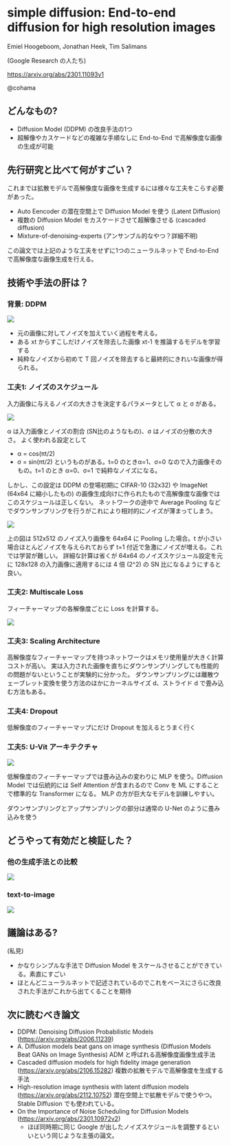 simple diffusion: End-to-end diffusion for high resolution images
===

Emiel Hoogeboom, Jonathan Heek, Tim Salimans

(Google Research の人たち)

https://arxiv.org/abs/2301.11093v1

@cohama


## どんなもの?

- Diffusion Model (DDPM) の改良手法の1つ
- 超解像やカスケードなどの複雑な手順なしに End-to-End で高解像度な画像の生成が可能

## 先行研究と比べて何がすごい？

これまでは拡散モデルで高解像度な画像を生成するには様々な工夫をこらす必要があった。

- Auto Eencoder の潜在空間上で Diffusion Model を使う (Latent Diffusion)
- 複数の Diffusion Model をカスケードさせて超解像させる (cascaded diffusion)
- Mixture-of-denoising-experts (アンサンブル的なやつ？詳細不明)

この論文では上記のような工夫をせずに1つのニューラルネットで End-to-End で高解像度な画像生成を行える。

## 技術や手法の肝は？

### 背景: DDPM

![](/20230119_reports/ddim/ddpm.png)

- 元の画像に対してノイズを加えていく過程を考える。
- ある xt からすこしだけノイズを除去した画像 xt-1 を推論するモデルを学習する
- 純粋なノイズから初めて T 回ノイズを除去すると最終的にきれいな画像が得られる。

### 工夫1: ノイズのスケジュール

入力画像に与えるノイズの大きさを決定するパラメータとして α と σ がある。

![](./simple_diffusion/noise_image.png)

α は入力画像とノイズの割合 (SN比のようなもの)、σ はノイズの分散の大きさ。
よく使われる設定として
- α = cos(πt/2)
- σ = sin(πt/2)
というものがある。t=0 のときα=1、σ=0 なので入力画像そのもの。t=1 のとき α=0、σ=1 で純粋なノイズになる。

しかし、この設定は DDPM の登場初期に CIFAR-10 (32x32) や ImageNet (64x64 に縮小したもの) の画像生成向けに作られたもので高解像度な画像ではこのスケジュールは正しくない。
ネットワークの途中で Average Pooling などでダウンサンプリングを行うがこれにより相対的にノイズが薄まってしまう。

![](./simple_diffusion/noise_schedule.png)

上の図は 512x512 のノイズ入り画像を 64x64 に Pooling した場合。t が小さい場合ほとんどノイズを与えられておらず t=1 付近で急激にノイズが増える。これでは学習が難しい。
詳細な計算は省くが 64x64 のノイズスケジュール設定を元に 128x128 の入力画像に適用するには 4 倍 (2^2) の SN 比になるようにすると良い。

### 工夫2: Multiscale Loss

フィーチャーマップの各解像度ごとに Loss を計算する。

![](./simple_diffusion/multiscale_loss.png)


### 工夫3: Scaling Architecture

高解像度なフィーチャーマップを持つネットワークはメモリ使用量が大きく計算コストが高い。
実は入力された画像を直ちにダウンサンプリングしても性能的の問題がないということが実験的に分かった。
ダウンサンプリングには離散ウェーブレット変換を使う方法のほかにカーネルサイズ d、ストライド d で畳み込む方法もある。


### 工夫4: Dropout

低解像度のフィーチャーマップにだけ Dropout を加えるとうまく行く

### 工夫5: U-Vit アーキテクチャ

![](./simple_diffusion/uvit.png)

低解像度のフィーチャーマップでは畳み込みの変わりに MLP を使う。Diffusion Model では伝統的には Self Attention が含まれるので Conv を ML にすることで標準的な Transformer になる。
MLP の方が巨大なモデルを訓練しやすい。

ダウンサンプリングとアップサンプリングの部分は通常の U-Net のように畳み込みを使う


## どうやって有効だと検証した？

### 他の生成手法との比較

![](./simple_diffusion/result_comparison.png)

### text-to-image

![](./simple_diffusion/result_text_to_image.png)

## 議論はある?

(私見)
- かなりシンプルな手法で Diffusion Model をスケールさせることができている。素直にすごい
- ほとんどニューラルネットで記述されているのでこれをベースにさらに改良された手法がこれから出てくることを期待

## 次に読むべき論文

- DDPM: Denoising Diffusion Probabilistic Models (https://arxiv.org/abs/2006.11239)
- A. Diffusion models beat gans on image synthesis (Diffusion Models Beat GANs on Image Synthesis) ADM と呼ばれる高解像度画像生成手法
- Cascaded diffusion models for high fidelity image generation (https://arxiv.org/abs/2106.15282) 複数の拡散モデルで高解像度を生成する手法
- High-resolution image synthesis with latent diffusion models (https://arxiv.org/abs/2112.10752) 潜在空間上で拡散モデルで使うやつ。Stable Diffusion でも使われている。
- On the Importance of Noise Scheduling for Diffusion Models (https://arxiv.org/abs/2301.10972v2)
  - ほぼ同時期に同じ Google が出したノイズスケジュールを調整するといいという同じような主張の論文。
